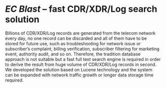 # _**EC Blast**_ – fast CDR/XDR/Log search solution

Billions of CDR/XDR/Log records are generated from the telecom network every day, no one record can be discarded and all of them have to be stored for future use, such as troubleshooting for network issue or subscriber’s complaint, billing verification, subscriber filtering for marketing event, authority audit, and so on. Therefore, the tradition database approach is not suitable but a fast full text search engine is required in order to derive the result from huge volume of CDR/XDR/Log records in second. We developed the solution based on Lucene technology and the system can be expanded with network traffic growth or longer data storage time required.
